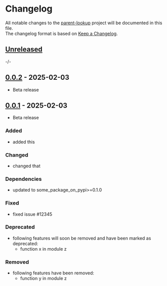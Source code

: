 # Changelog

All notable changes to the [parent-lookup] project will be documented in this file.<br>
The changelog format is based on [Keep a Changelog](https://keepachangelog.com/en/1.0.0/).

## [Unreleased]

-/-


## [0.0.2] - 2025-02-03

* Beta release

## [0.0.1] - 2025-02-03

* Beta release

### Added

* added this

### Changed

* changed that

### Dependencies

* updated to some_package_on_pypi>=0.1.0

### Fixed

* fixed issue #12345

### Deprecated

* following features will soon be removed and have been marked as deprecated:
    * function x in module z

### Removed

* following features have been removed:
    * function y in module z


<!-- Markdown link & img dfn's -->
[unreleased]: https://github.com/ClaasRostock/parent-lookup/compare/v0.1.0...HEAD
[0.1.0]: https://github.com/ClaasRostock/parent-lookup/releases/tag/v0.0.2...v0.1.0
[0.0.2]: https://github.com/ClaasRostock/parent-lookup/releases/tag/v0.0.1...v0.0.2
[0.0.1]: https://github.com/ClaasRostock/parent-lookup/releases/tag/v0.0.1
[parent-lookup]: https://github.com/ClaasRostock/parent-lookup
